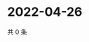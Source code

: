 # 2022-04-26

共 0 条

<!-- BEGIN WEIBO -->
<!-- 最后更新时间 Tue Apr 26 2022 03:10:33 GMT+0800 (China Standard Time) -->

<!-- END WEIBO -->
